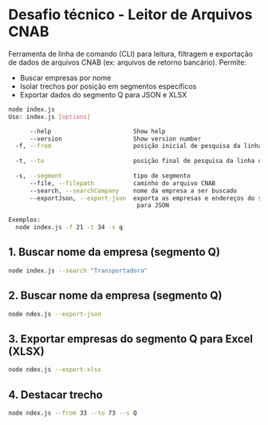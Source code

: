 # Desafio técnico - Leitor de Arquivos CNAB

Ferramenta de linha de comando (CLI) para leitura, filtragem e exportação de dados de arquivos CNAB (ex: arquivos de retorno bancário). Permite:

- Buscar empresas por nome
- Isolar trechos por posição em segmentos específicos
- Exportar dados do segmento Q para JSON e XLSX

```bash
node index.js
Uso: index.js [options]

      --help                       Show help                           [boolean]
      --version                    Show version number                 [boolean]
  -f, --from                       posição inicial de pesquisa da linha do CNAB
                                                                        [number]
  -t, --to                         posição final de pesquisa da linha do CNAB
                                                                        [number]
  -s, --segment                    tipo de segmento                     [string]
      --file, --filepath           caminho do arquivo CNAB              [string]
      --search, --searchCompany    nome da empresa a ser buscado        [string]
      --exportJson, --export-json  exporta as empresas e endereços do segmento Q
                                    para JSON                          [boolean]

Exemplos:
  node index.js -f 21 -t 34 -s q
```

## 1. Buscar nome da empresa (segmento Q)
```bash
node index.js --search "Transportadora"
```

## 2. Buscar nome da empresa (segmento Q)
```bash
node ndex.js --export-json
```

## 3. Exportar empresas do segmento Q para Excel (XLSX)
```bash
node ndex.js --export-xlsx
```

## 4. Destacar trecho
```bash
node ndex.js --from 33 --to 73 --s Q
```